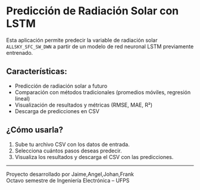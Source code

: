 # Predicción de Radiación Solar con LSTM

Esta aplicación permite predecir la variable de radiación solar `ALLSKY_SFC_SW_DWN` a partir de un modelo de red neuronal LSTM previamente entrenado.

## Características:
- Predicción de radiación solar a futuro
- Comparación con métodos tradicionales (promedios móviles, regresión lineal)
- Visualización de resultados y métricas (RMSE, MAE, R²)
- Descarga de predicciones en CSV

## ¿Cómo usarla?
1. Sube tu archivo CSV con los datos de entrada.
2. Selecciona cuántos pasos deseas predecir.
3. Visualiza los resultados y descarga el CSV con las predicciones.

---

Proyecto desarrollado por Jaime,Angel,Johan,Frank  
Octavo semestre de Ingeniería Electrónica – UFPS  
